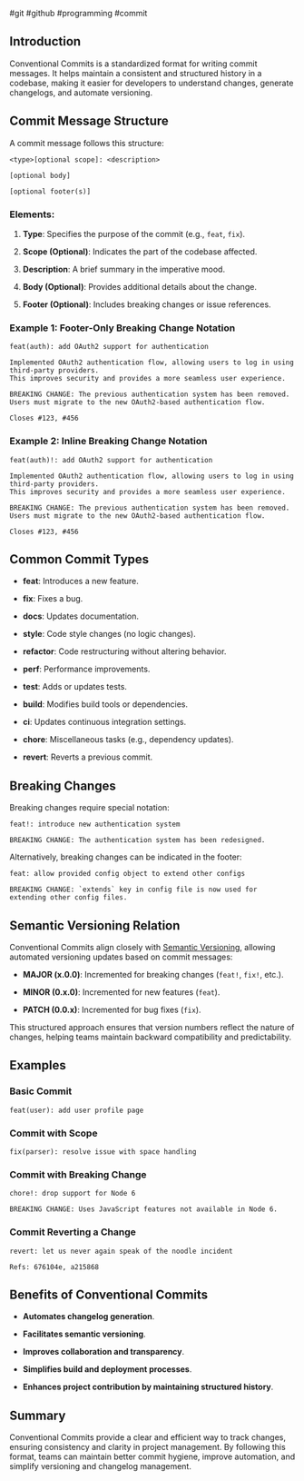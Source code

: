 #git #github #programming #commit 

## Introduction

Conventional Commits is a standardized format for writing commit messages. It helps maintain a consistent and structured history in a codebase, making it easier for developers to understand changes, generate changelogs, and automate versioning.

## Commit Message Structure

A commit message follows this structure:

```
<type>[optional scope]: <description>

[optional body]

[optional footer(s)]
```

### Elements:

1. **Type**: Specifies the purpose of the commit (e.g., `feat`, `fix`).
    
2. **Scope (Optional)**: Indicates the part of the codebase affected.
    
3. **Description**: A brief summary in the imperative mood.
    
4. **Body (Optional)**: Provides additional details about the change.
    
5. **Footer (Optional)**: Includes breaking changes or issue references.
    

### Example 1: Footer-Only Breaking Change Notation
```
feat(auth): add OAuth2 support for authentication

Implemented OAuth2 authentication flow, allowing users to log in using third-party providers.
This improves security and provides a more seamless user experience.

BREAKING CHANGE: The previous authentication system has been removed. 
Users must migrate to the new OAuth2-based authentication flow.

Closes #123, #456
```

### Example 2: Inline Breaking Change Notation
```
feat(auth)!: add OAuth2 support for authentication

Implemented OAuth2 authentication flow, allowing users to log in using third-party providers.
This improves security and provides a more seamless user experience.

BREAKING CHANGE: The previous authentication system has been removed. 
Users must migrate to the new OAuth2-based authentication flow.

Closes #123, #456
```

## Common Commit Types

- **feat**: Introduces a new feature.
    
- **fix**: Fixes a bug.
    
- **docs**: Updates documentation.
    
- **style**: Code style changes (no logic changes).
    
- **refactor**: Code restructuring without altering behavior.
    
- **perf**: Performance improvements.
    
- **test**: Adds or updates tests.
    
- **build**: Modifies build tools or dependencies.
    
- **ci**: Updates continuous integration settings.
    
- **chore**: Miscellaneous tasks (e.g., dependency updates).
    
- **revert**: Reverts a previous commit.
    

## Breaking Changes

Breaking changes require special notation:

```
feat!: introduce new authentication system

BREAKING CHANGE: The authentication system has been redesigned.
```

Alternatively, breaking changes can be indicated in the footer:

```
feat: allow provided config object to extend other configs

BREAKING CHANGE: `extends` key in config file is now used for extending other config files.
```

## Semantic Versioning Relation

Conventional Commits align closely with [Semantic Versioning](https://semver.org/), allowing automated versioning updates based on commit messages:

- **MAJOR (x.0.0)**: Incremented for breaking changes (`feat!`, `fix!`, etc.).
    
- **MINOR (0.x.0)**: Incremented for new features (`feat`).
    
- **PATCH (0.0.x)**: Incremented for bug fixes (`fix`).
    

This structured approach ensures that version numbers reflect the nature of changes, helping teams maintain backward compatibility and predictability.

## Examples

### Basic Commit

```
feat(user): add user profile page
```

### Commit with Scope

```
fix(parser): resolve issue with space handling
```

### Commit with Breaking Change

```
chore!: drop support for Node 6

BREAKING CHANGE: Uses JavaScript features not available in Node 6.
```

### Commit Reverting a Change

```
revert: let us never again speak of the noodle incident

Refs: 676104e, a215868
```

## Benefits of Conventional Commits

- **Automates changelog generation**.
    
- **Facilitates semantic versioning**.
    
- **Improves collaboration and transparency**.
    
- **Simplifies build and deployment processes**.
    
- **Enhances project contribution by maintaining structured history**.
    

## Summary

Conventional Commits provide a clear and efficient way to track changes, ensuring consistency and clarity in project management. By following this format, teams can maintain better commit hygiene, improve automation, and simplify versioning and changelog management.